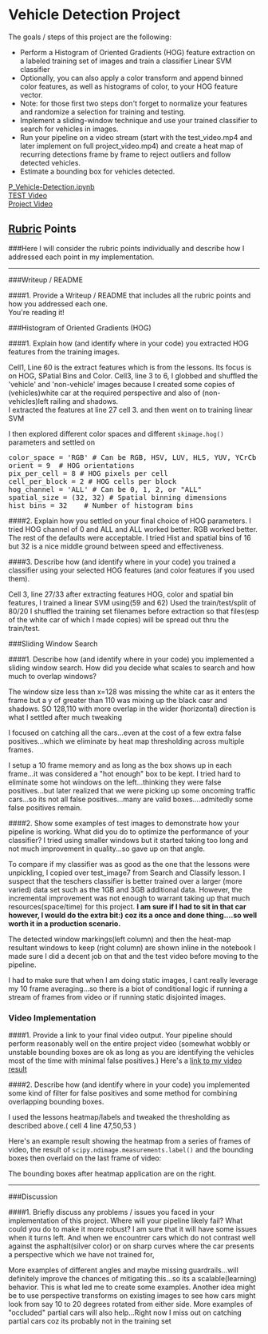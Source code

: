 

<h1>Vehicle Detection Project</h1>

The goals / steps of this project are the following:

* Perform a Histogram of Oriented Gradients (HOG) feature extraction on a labeled training set of images and train a classifier Linear SVM classifier
* Optionally, you can also apply a color transform and append binned color features, as well as histograms of color, to your HOG feature vector. 
* Note: for those first two steps don't forget to normalize your features and randomize a selection for training and testing.
* Implement a sliding-window technique and use your trained classifier to search for vehicles in images.
* Run your pipeline on a video stream (start with the test_video.mp4 and later implement on full project_video.mp4) and create a heat map of recurring detections frame by frame to reject outliers and follow detected vehicles.
* Estimate a bounding box for vehicles detected.

<a href="./P_Vehicle-Detection.ipynb">P_Vehicle-Detection.ipynb</a><br/>
<a href="./pv3_test_video.mp4">TEST Video</a><br/>
<a href="./pv3_project_video.mp4">Project Video</a><br/>

## [Rubric](https://review.udacity.com/#!/rubrics/513/view) Points
###Here I will consider the rubric points individually and describe how I addressed each point in my implementation.  

---
###Writeup / README

####1. Provide a Writeup / README that includes all the rubric points and how you addressed each one.  
You're reading it!

###Histogram of Oriented Gradients (HOG)

####1. Explain how (and identify where in your code) you extracted HOG features from the training images.

Cell1, Line 60 is the extract features which is from the lessons. Its focus is on HOG, SPatial Bins and Color.
Cell3, line 3 to 6, I globbed and shuffled the 'vehicle' and 'non-vehicle' images because I created some copies of (vehicles)white car at the required perspective and also of (non-vehicles)left railing and shadows.   
I extracted the features at line 27 cell 3. and then went on to training linear SVM

I then explored different color spaces and different `skimage.hog()` parameters 
and settled on 
<pre>
color_space = 'RGB' # Can be RGB, HSV, LUV, HLS, YUV, YCrCb
orient = 9  # HOG orientations
pix_per_cell = 8 # HOG pixels per cell
cell_per_block = 2 # HOG cells per block
hog_channel = 'ALL' # Can be 0, 1, 2, or "ALL"
spatial_size = (32, 32) # Spatial binning dimensions
hist_bins = 32    # Number of histogram bins
</pre>

####2. Explain how you settled on your final choice of HOG parameters.
I tried HOG channel of 0 and ALL and ALL worked better. RGB worked better. The rest of the defaults were acceptable. I tried Hist and spatial bins of 16 but 32 is a nice middle ground between speed and effectiveness.

####3. Describe how (and identify where in your code) you trained a classifier using your selected HOG features (and color features if you used them).

Cell 3, line 27/33 after extracting features HOG, color and spatial bin features, I trained a linear SVM using(59 and 62)
Used the train/test/split of 80/20
I shuffled the training set filenames before extraction so that files(esp of the white car of which I made copies) will be spread out thru the train/test.

###Sliding Window Search

####1. Describe how (and identify where in your code) you implemented a sliding window search.  How did you decide what scales to search and how much to overlap windows?

The window size less than x=128 was missing the white car as it enters the frame but a y of greater than 110 was mixing up the black casr and shadows. SO 128,110 with more overlap in the wider (horizontal) direction is what I settled after much tweaking

I focused on catching all the cars...even at the cost of a few extra false positives...which we eliminate by heat map thresholding across multiple frames.

I setup a 10 frame memory and as long as the box shows up in each frame...it was considered a "hot enough" box to be kept. I tried hard to eliminate some hot windows on the left...thinking they were false positives...but later realized that we were picking up some oncoming traffic cars...so its not all false positives...many are valid boxes....admitedly some false positives remain.

####2. Show some examples of test images to demonstrate how your pipeline is working.  What did you do to optimize the performance of your classifier?
I tried using smaller windows but it started taking too long and not much improvement in quality...so gave up on that angle.

To compare if my classifier was as good as the one that the lessons were unpickling, I copied over test_image7 from Search and Classify lesson. I suspect that the teschers classifier is better trained over a larger (more varied) data set such as the 1GB and 3GB additional data. However, the incremental improvement was not enough to warrant taking up that much resources(space/time) for this project. <b>I am sure if I had to sit in that car however, I would do the extra bit:) coz its a once and done thing....so well worth it in a production scenario.</b>

The detected window markings(left column) and then the heat-map resultant windows to keep (right column) are shown inline in the notebook
I made sure I did a decent job on that and the test video before moving to the pipeline.

I had to make sure that when I am doing static images, I cant really leverage my 10 frame averaging...so there is a biot of conditional logic if running a stream of frames from video or if running static disjointed images.

### Video Implementation

####1. Provide a link to your final video output.  Your pipeline should perform reasonably well on the entire project video (somewhat wobbly or unstable bounding boxes are ok as long as you are identifying the vehicles most of the time with minimal false positives.)
Here's a [link to my video result](./project_video.mp4)


####2. Describe how (and identify where in your code) you implemented some kind of filter for false positives and some method for combining overlapping bounding boxes.

 I used the lessons heatmap/labels and tweaked the thresholding as described above.( cell 4 line 47,50,53 )

Here's an example result showing the heatmap from a series of frames of video, the result of `scipy.ndimage.measurements.label()` and the bounding boxes then overlaid on the last frame of video:

The bounding boxes after heatmap application are on the right.


---

###Discussion

####1. Briefly discuss any problems / issues you faced in your implementation of this project.  Where will your pipeline likely fail?  What could you do to make it more robust?
I am sure that it will have some issues when it turns left. And when we encountrer cars which do not contrast well against the asphalt(silver color) or on sharp curves where the car presents a perspective which we have not trained for,

More examples of different angles and maybe missing guardrails...will definitely improve the chances of mitigating this...so its a scalable(learning) behavior. This is what led me to create some examples.
Another idea might be to use perspective transforms on existing images to see how cars might look from say 10 to 20 degrees rotated from either side. More examples of "occluded" partial cars will also help...Right now I miss out on catching partial cars coz its probably not in the training set
